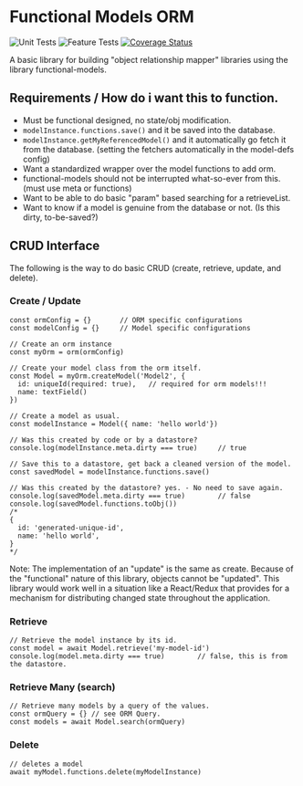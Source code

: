 # Functional Models ORM

![Unit Tests](https://github.com/monolithst/functional-models-orm/actions/workflows/ut.yml/badge.svg?branch=master)
![Feature Tests](https://github.com/monolithst/functional-models-orm/actions/workflows/feature.yml/badge.svg?branch=master)
[![Coverage Status](https://coveralls.io/repos/github/monolithst/functional-models-orm/badge.svg?branch=master)](https://coveralls.io/github/monolithst/functional-models-orm?branch=master)

A basic library for building "object relationship mapper" libraries using the library functional-models.

## Requirements / How do i want this to function.

- Must be functional designed, no state/obj modification.
- `modelInstance.functions.save()` and it be saved into the database.
- `modelInstance.getMyReferencedModel()` and it automatically go fetch it from the database. (setting the fetchers automatically in the model-defs config)
- Want a standardized wrapper over the model functions to add orm.
- functional-models should not be interrupted what-so-ever from this. (must use meta or functions)
- Want to be able to do basic "param" based searching for a retrieveList.
- Want to know if a model is genuine from the database or not. (Is this dirty, to-be-saved?)

## CRUD Interface

The following is the way to do basic CRUD (create, retrieve, update, and delete).

### Create / Update

```
const ormConfig = {}       // ORM specific configurations
const modelConfig = {}     // Model specific configurations

// Create an orm instance
const myOrm = orm(ormConfig)

// Create your model class from the orm itself.
const Model = myOrm.createModel('Model2', {
  id: uniqueId(required: true),   // required for orm models!!!
  name: textField()
})

// Create a model as usual.
const modelInstance = Model({ name: 'hello world'})

// Was this created by code or by a datastore?
console.log(modelInstance.meta.dirty === true)     // true

// Save this to a datastore, get back a cleaned version of the model.
const savedModel = modelInstance.functions.save()

// Was this created by the datastore? yes. - No need to save again.
console.log(savedModel.meta.dirty === true)        // false
console.log(savedModel.functions.toObj())
/*
{
  id: 'generated-unique-id',
  name: 'hello world',
}
*/
```

Note: The implementation of an "update" is the same as create. Because of the "functional" nature of this library, objects cannot be "updated". This library would work well in a situation like a React/Redux that provides for a mechanism for distributing changed state throughout the application.

### Retrieve

```
// Retrieve the model instance by its id.
const model = await Model.retrieve('my-model-id')
console.log(model.meta.dirty === true)        // false, this is from the datastore.
```

### Retrieve Many (search)

```
// Retrieve many models by a query of the values.
const ormQuery = {} // see ORM Query.
const models = await Model.search(ormQuery)
```

### Delete

```
// deletes a model
await myModel.functions.delete(myModelInstance)
```
